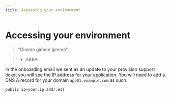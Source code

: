 ```yaml
---
title: Accessing your environment
---
```


# Accessing your environment

> "Gimme gimme gimme"

> - ABBA

In the onboarding email we sent as an update to your provision support ticket you will see the IP address for your application. You will need to add a DNS A record for your domain `app01.example.com` as such:

```
public ip=your.ip.addr.ess
```


